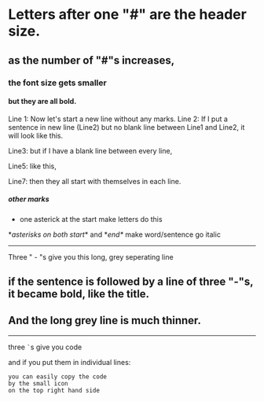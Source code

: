 # Letters after one "#" are the header size.
## as the number of "#"s increases,
### the font size gets smaller
#### but they are all bold. 
Line 1: Now let's start a new line without any marks.
Line 2: If I put a sentence in new line (Line2) but no blank line between Line1 and Line2, it will look like this.

Line3: but if I have a blank line between every line,

Line5: like this,

Line7: then they all start with themselves in each line. 

##### other marks

* one asterick at the start make letters do this

\**asterisks  on both start*\* and \**end\** make word/sentence go italic

---
Three " - "s give you this long, grey seperating line

if the sentence is followed by a line of three "-"s, it became bold, like the title.
---
And the long grey line is much thinner.
---


---

three ``` ` ```s give you code 

and if you put them in individual lines:

```
you can easily copy the code
by the small icon 
on the top right hand side
```

